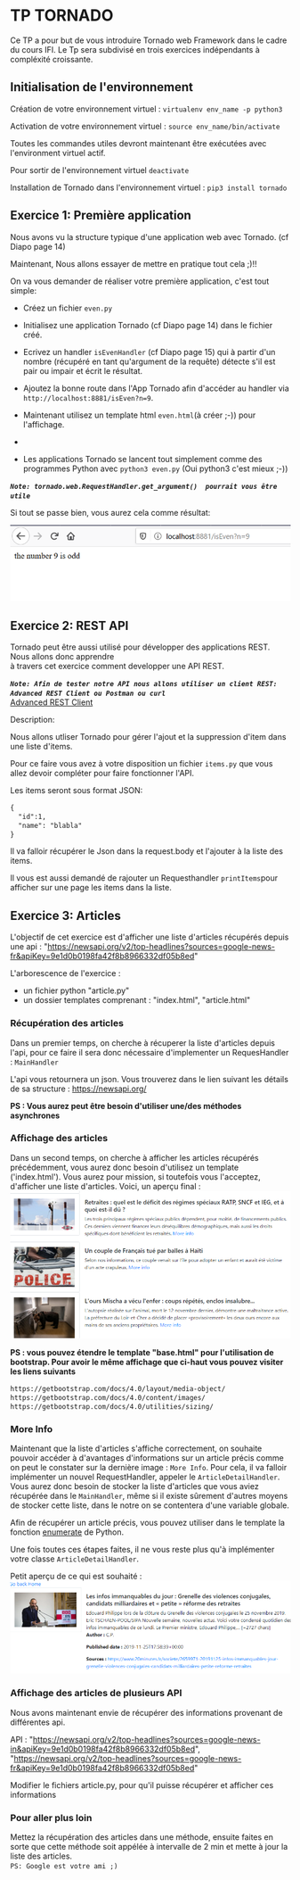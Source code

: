 # TP TORNADO

Ce TP a pour but de vous introduire Tornado web Framework dans le cadre du cours IFI. Le Tp sera subdivisé en trois exercices indépendants à compléxité croissante.

## Initialisation de l'environnement

Création de votre environnement virtuel : `virtualenv env_name -p python3`

Activation de votre environnement virtuel : `source env_name/bin/activate`

Toutes les commandes utiles devront maintenant être exécutées avec l'environment virtuel actif.

Pour sortir de l'environnement virtuel `deactivate`

Installation de Tornado dans l'environnement virtuel : `pip3 install tornado`


## Exercice 1: Première application

Nous avons vu la structure typique d'une application web avec Tornado. (cf Diapo page 14) 

Maintenant, Nous allons essayer de mettre en pratique tout cela ;)!!

  On va vous demander de réaliser votre première application, c'est tout simple:
  
  * Créez un fichier `even.py`
  
  * Initialisez une application Tornado (cf Diapo page 14) dans le fichier créé.
  
  * Ecrivez un handler `isEvenHandler` (cf Diapo page 15) qui à partir d'un nombre (récupéré en tant qu'argument de la requête) détecte s'il est pair ou impair et écrit le résultat.
  
  * Ajoutez la bonne route dans l'App Tornado afin d'accéder au handler via `http://localhost:8881/isEven?n=9`.

  * Maintenant utilisez un template html `even.html`(à créer ;-)) pour l'affichage.
  *
  * Les applications Tornado se lancent tout simplement comme des programmes Python avec `python3 even.py` (Oui python3 c'est mieux ;-))
  
***`Note: tornado.web.RequestHandler.get_argument()  pourrait vous être utile`***

Si tout se passe bien, vous aurez cela comme résultat:

![result](Capture.PNG)

## Exercice 2: REST API

Tornado peut être aussi utilisé pour développer des applications REST. Nous allons donc apprendre  
à travers cet exercice comment developper une API REST.
 

***`Note: Afin de tester notre API nous allons utiliser un client REST: Advanced REST Client ou Postman ou curl`***   
[Advanced REST Client](https://chrome.google.com/webstore/detail/advanced-rest-client/hgmloofddffdnphfgcellkdfbfbjeloo?hl=fr) 

Description:

Nous allons utliser Tornado pour gérer l'ajout et la suppression d'item dans une liste d'items.

Pour ce faire vous avez à votre disposition un fichier `items.py` que vous allez devoir compléter pour faire fonctionner l'API.

Les items seront sous format JSON:
```
{
  "id":1,
  "name": "blabla"
}
```

Il va falloir récupérer le Json dans la request.body et l'ajouter à la liste des items.


Il vous est aussi demandé  de rajouter un Requesthandler `printItems`pour afficher sur une page les items dans la liste.


## Exercice 3: Articles

L'objectif de cet exercice est d'afficher une liste d'articles récupérés depuis une api : "https://newsapi.org/v2/top-headlines?sources=google-news-fr&apiKey=9e1d0b0198fa42f8b8966332df05b8ed"    

L'arborescence de l'exercice : 
* un fichier python "article.py"
* un dossier templates comprenant : "index.html", "article.html"

### Récupération des articles 
Dans un premier temps, on cherche à récuperer la liste d'articles depuis l'api, pour ce faire il sera donc nécessaire d'implementer un RequesHandler : `MainHandler`

L'api vous retournera un json. Vous trouverez dans le lien suivant les détails de sa structure : https://newsapi.org/ 

**PS : Vous aurez peut être besoin d'utiliser une/des méthodes asynchrones**

### Affichage des articles
Dans un second temps, on cherche à afficher les articles récupérés précédemment, vous aurez donc besoin d'utilisez un template ('index.html'). 
Vous aurez pour mission, si toutefois vous l'acceptez,  d'afficher une liste d'articles. Voici, un aperçu final :     
![result](article_list_rendu.PNG)


**PS : vous pouvez étendre le template "base.html" pour l'utilisation de bootstrap. Pour avoir le même affichage que ci-haut vous pouvez visiter les liens suivants**   
   
    https://getbootstrap.com/docs/4.0/layout/media-object/      
    https://getbootstrap.com/docs/4.0/content/images/   
    https://getbootstrap.com/docs/4.0/utilities/sizing/   
    
### More Info 

Maintenant que la liste d'articles s'affiche correctement, on souhaite pouvoir accéder à d'avantages d'informations sur un article précis comme on peut le constater sur la dernière image : `More Info`. Pour cela, il va falloir implémenter un nouvel RequestHandler, appeler le `ArticleDetailHandler`. 
Vous aurez donc besoin de stocker la liste d'articles que vous aviez récupérée dans le `MainHandler`, même si il existe sûrement d'autres moyens de stocker cette liste, dans le notre on se contentera d'une variable globale.

Afin de récupérer un article précis, vous pouvez utiliser dans le template la fonction [enumerate](http://book.pythontips.com/en/latest/enumerate.html) de Python.

Une fois toutes ces étapes faites, il ne vous reste plus qu'à implémenter votre classe `ArticleDetailHandler`.

Petit aperçu de ce qui est souhaité :   
![result](more_info_rendu.PNG)

### Affichage des articles de plusieurs API
Nous avons maintenant envie de récupérer des informations provenant de différentes api. 

API :  "https://newsapi.org/v2/top-headlines?sources=google-news-in&apiKey=9e1d0b0198fa42f8b8966332df05b8ed", "https://newsapi.org/v2/top-headlines?sources=google-news-fr&apiKey=9e1d0b0198fa42f8b8966332df05b8ed"

Modifier le fichiers article.py, pour qu'il puisse récupérer et afficher ces informations

### Pour aller plus loin

Mettez la récupération des articles dans une méthode, ensuite faites en sorte que cette méthode soit appélée à intervalle de 2 min et mette à jour la liste des articles.   
`PS: Google est votre ami ;)`

